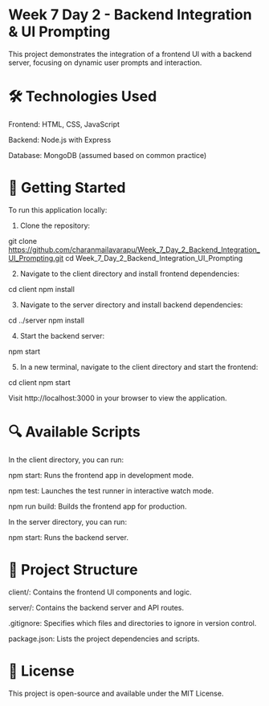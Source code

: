 # Week 7 Day 2 - Backend Integration & UI Prompting

This project demonstrates the integration of a frontend UI with a backend server, focusing on dynamic user prompts and interaction.

# 🛠️ Technologies Used

Frontend: HTML, CSS, JavaScript

Backend: Node.js with Express

Database: MongoDB (assumed based on common practice)

# 🚀 Getting Started

To run this application locally:

1. Clone the repository:

git clone https://github.com/charanmailavarapu/Week_7_Day_2_Backend_Integration_UI_Prompting.git
cd Week_7_Day_2_Backend_Integration_UI_Prompting


2. Navigate to the client directory and install frontend dependencies:

cd client
npm install


3. Navigate to the server directory and install backend dependencies:

cd ../server
npm install


4. Start the backend server:

npm start


5. In a new terminal, navigate to the client directory and start the frontend:

cd client
npm start


Visit http://localhost:3000 in your browser to view the application.

# 🔍 Available Scripts

In the client directory, you can run:

npm start: Runs the frontend app in development mode.

npm test: Launches the test runner in interactive watch mode.

npm run build: Builds the frontend app for production.

In the server directory, you can run:

npm start: Runs the backend server.

# 📁 Project Structure

client/: Contains the frontend UI components and logic.

server/: Contains the backend server and API routes.

.gitignore: Specifies which files and directories to ignore in version control.

package.json: Lists the project dependencies and scripts.

# 📄 License

This project is open-source and available under the MIT License.
